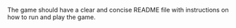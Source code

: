 The game should have a clear and concise README file with instructions on how to run and play the game.